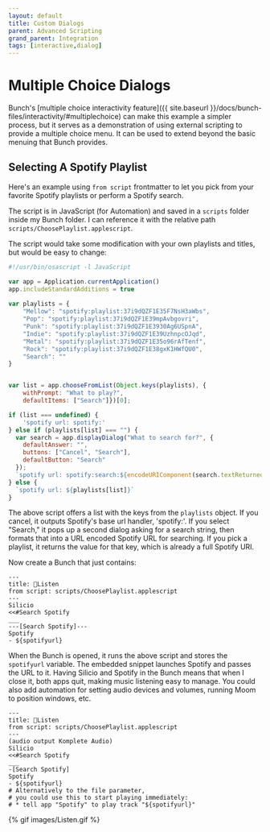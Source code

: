 ```yaml
---
layout: default
title: Custom Dialogs
parent: Advanced Scripting
grand_parent: Integration
tags: [interactive,dialog]
---
```

# Multiple Choice Dialogs

Bunch's [multiple choice interactivity feature]({{ site.baseurl }}/docs/bunch-files/interactivity/#multiplechoice) can make this example a simpler process, but it serves as a demonstration of using external scripting to provide a multiple choice menu. It can be used to extend beyond the basic menuing that Bunch provides.

## Selecting A Spotify Playlist

Here's an example using `from script` frontmatter to let you pick from your favorite Spotify playlists or perform a Spotify search.

The script is in JavaScript (for Automation) and saved in a `scripts` folder inside my Bunch folder. I can reference it with the relative path `scripts/ChoosePlaylist.applescript`. 

The script would take some modification with your own playlists and titles, but would be easy to change:

```js
#!/usr/bin/osascript -l JavaScript

var app = Application.currentApplication()
app.includeStandardAdditions = true
     
var playlists = {
    "Mellow": "spotify:​playlist:37i9dQZF1E35F7NsH3aWbs",
    "Pop": "spotify:​playlist:37i9dQZF1E39mpAvbgovri",
    "Punk": "spotify:​playlist:37i9dQZF1E3930Ag6USpnA",
    "Indie": "spotify:​playlist:37i9dQZF1E39UzhnpcOJqd",
    "Metal": "spotify:​playlist:37i9dQZF1E35o96rAfTenf",
    "Rock": "spotify:​playlist:37i9dQZF1E38gxK1HWfQU0",
    "Search": ""
}


var list = app.chooseFromList(Object.keys(playlists), {
    withPrompt: "What to play?",
    defaultItems: ["Search"]})[0];

if (list === undefined) {
    'spotify url: spotify:'
} else if (playlists[list] === "") {
  var search = app.displayDialog("What to search for?", {
    defaultAnswer: "",
    buttons: ["Cancel", "Search"],
    defaultButton: "Search"
  });
  `spotify url: spotify:​search:${encodeURIComponent(search.textReturned)}`
} else {
  `spotify url: ${playlists[list]}`
}
```

The above script offers a list with the keys from the `playlists` object. If you cancel, it outputs Spotify's base url handler, 'spotify:'. If you select "Search," it pops up a second dialog asking for a search string, then formats that into a URL encoded Spotify URL for searching. If you pick a playlist, it returns the value for that key, which is already a full Spotify URI.

Now create a Bunch that just contains:

```bunch
---
title: 🎵Listen
from script: scripts/ChoosePlaylist.applescript
---
Silicio
<<#Search Spotify
___
---[Search Spotify]---
Spotify
- ${spotifyurl}
```

When the Bunch is opened, it runs the above script and stores the `spotifyurl` variable. The embedded snippet launches Spotify and passes the URL to it. Having Silicio and Spotify in the Bunch means that when I close it, both apps quit, making music listening easy to manage. You could also add automation for setting audio devices and volumes, running Moom to position windows, etc.

```bunch
---
title: 🎵Listen
from script: scripts/ChoosePlaylist.applescript
---
(audio output Komplete Audio)
Silicio
<<#Search Spotify
___
-[Search Spotify]
Spotify
- ${spotifyurl}
# Alternatively to the file parameter, 
# you could use this to start playing immediately:
# * tell app "Spotify" to play track "${spotifyurl}"
```

{% gif images/Listen.gif %}
